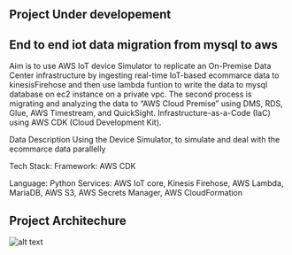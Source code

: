 ## Project Under developement



## End to end iot data migration from mysql to aws  

Aim
is to use AWS IoT device Simulator to replicate an On-Premise Data Center infrastructure by ingesting real-time IoT-based ecommarce data to kinesisFirehose and then use lambda funtion to write the data to mysql database on ec2 instance on a private vpc. The second process is migrating and analyzing the data to “AWS Cloud Premise” using DMS, RDS, Glue, AWS Timestream, and QuickSight.
 Infrastructure-as-a-Code (IaC) using AWS CDK (Cloud Development Kit).

Data Description
Using the Device Simulator, to simulate and deal with the ecommarce data parallelly   

Tech Stack:
Framework: AWS CDK

Language: Python
Services: AWS IoT core, Kinesis Firehose, AWS Lambda, MariaDB, AWS S3, AWS Secrets Manager, AWS CloudFormation

## Project Architechure
![alt text](digramphoto/aws_arch7.png)
